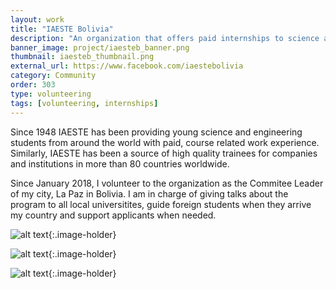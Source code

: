 ```yaml
---
layout: work
title: "IAESTE Bolivia"
description: "An organization that offers paid internships to science and engineering students."
banner_image: project/iaesteb_banner.png
thumbnail: iaesteb_thumbnail.png
external_url: https://www.facebook.com/iaestebolivia
category: Community
order: 303
type: volunteering
tags: [volunteering, internships]
---
```

Since 1948 IAESTE has been providing young science and engineering students from around the world with paid, course related work experience. Similarly, IAESTE has been a source of high quality trainees for companies and institutions in more than 80 countries worldwide.

Since January 2018, I volunteer to the organization as the Commitee Leader of my city, La Paz in Bolivia. I am in charge of giving talks about the program to all local universitites, guide foreign students when they arrive my country and support applicants when needed.

![alt text]({{site.baseurl}}/assets/images/project/iaeste_1.JPG "IAESTE Talk"){:.image-holder}

![alt text]({{site.baseurl}}/assets/images/project/iaeste_2.JPG "IAESTE Talk"){:.image-holder}

![alt text]({{site.baseurl}}/assets/images/project/iaeste_3.jpg "IAESTE Talk"){:.image-holder}
